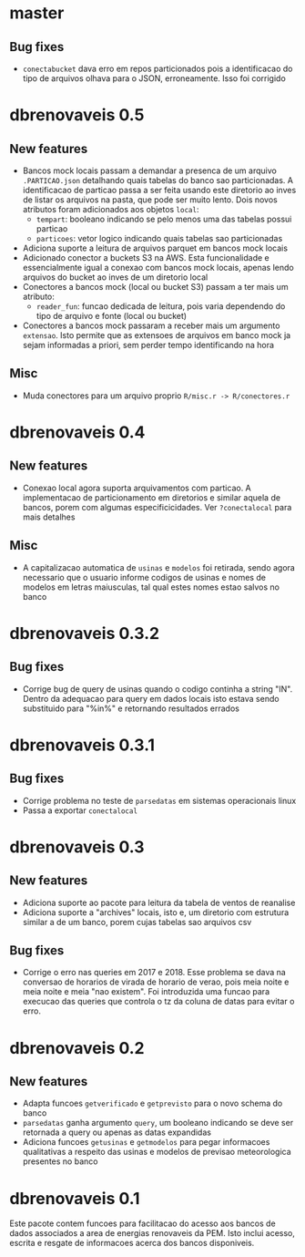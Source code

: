 # master

## Bug fixes

* `conectabucket` dava erro em repos particionados pois a identificacao do tipo de arquivos 
  olhava para o JSON, erroneamente. Isso foi corrigido

# dbrenovaveis 0.5

## New features

* Bancos mock locais passam a demandar a presenca de um arquivo `.PARTICAO.json` detalhando quais
  tabelas do banco sao particionadas. A identificacao de particao passa a ser feita usando este
  diretorio ao inves de listar os arquivos na pasta, que pode ser muito lento. Dois novos atributos
  foram adicionados aos objetos `local`:
  * `tempart`: booleano indicando se pelo menos uma das tabelas possui particao
  * `particoes`: vetor logico indicando quais tabelas sao particionadas
* Adiciona suporte a leitura de arquivos parquet em bancos mock locais
* Adicionado conector a buckets S3 na AWS. Esta funcionalidade e essencialmente igual a conexao com 
  bancos mock locais, apenas lendo arquivos do bucket ao inves de um diretorio local
* Conectores a bancos mock (local ou bucket S3) passam a ter mais um atributo:
  * `reader_fun`: funcao dedicada de leitura, pois varia dependendo do tipo de arquivo e fonte
    (local ou bucket)
* Conectores a bancos mock passaram a receber mais um argumento `extensao`. Isto permite que as
  extensoes de arquivos em banco mock ja sejam informadas a priori, sem perder tempo identificando
  na hora

## Misc

* Muda conectores para um arquivo proprio `R/misc.r -> R/conectores.r`

# dbrenovaveis 0.4

## New features

* Conexao local agora suporta arquivamentos com particao. A implementacao de particionamento em 
  diretorios e similar aquela de bancos, porem com algumas especificicidades. Ver `?conectalocal`
  para mais detalhes

## Misc

* A capitalizacao automatica de `usinas` e `modelos` foi retirada, sendo agora necessario que o 
  usuario informe codigos de usinas e nomes de modelos em letras maiusculas, tal qual estes nomes
  estao salvos no banco

# dbrenovaveis 0.3.2

## Bug fixes

* Corrige bug de query de usinas quando o codigo continha a string "IN". Dentro da adequacao para
  query em dados locais isto estava sendo substituido para "%in%" e retornando resultados errados

# dbrenovaveis 0.3.1

## Bug fixes

* Corrige problema no teste de `parsedatas` em sistemas operacionais linux
* Passa a exportar `conectalocal`

# dbrenovaveis 0.3

## New features

* Adiciona suporte ao pacote para leitura da tabela de ventos de reanalise
* Adiciona suporte a "archives" locais, isto e, um diretorio com estrutura similar a de um banco,
  porem cujas tabelas sao arquivos csv

## Bug fixes

* Corrige o erro nas queries em 2017 e 2018. Esse problema se dava na conversao de horarios de 
  virada de horario de verao, pois meia noite e meia noite e meia "nao existem". Foi introduzida
  uma funcao para execucao das queries que controla o tz da coluna de datas para evitar o erro.

# dbrenovaveis 0.2

## New features

* Adapta funcoes `getverificado` e `getprevisto` para o novo schema do banco
* `parsedatas` ganha argumento `query`, um booleano indicando se deve ser retornada a query ou
  apenas as datas expandidas
* Adiciona funcoes `getusinas` e `getmodelos` para pegar informacoes qualitativas a respeito das
  usinas e modelos de previsao meteorologica presentes no banco

# dbrenovaveis 0.1

Este pacote contem funcoes para facilitacao do acesso aos bancos de dados associados a area de
energias renovaveis da PEM. Isto inclui acesso, escrita e resgate de informacoes acerca dos bancos
disponiveis.